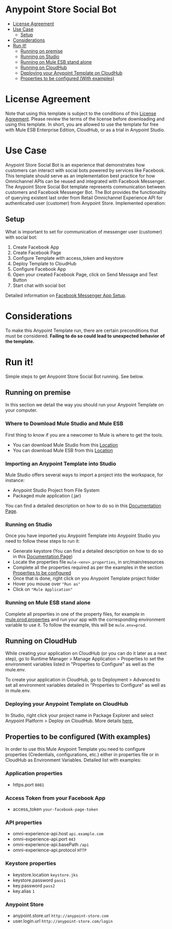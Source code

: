 # Anypoint Store Social Bot

+ [License Agreement](#licenseagreement)
+ [Use Case](#usecase)
	* [Setup](#setup)
+ [Considerations](#considerations)
+ [Run it!](#runit)
	* [Running on premise](#runonopremise)
	* [Running on Studio](#runonstudio)
	* [Running on Mule ESB stand alone](#runonmuleesbstandalone)
	* [Running on CloudHub](#runoncloudhub)
	* [Deploying your Anypoint Template on CloudHub](#deployingyouranypointtemplateoncloudhub)
	* [Properties to be configured (With examples)](#propertiestobeconfigured)

# License Agreement <a name="licenseagreement"/>
Note that using this template is subject to the conditions of this [License Agreement](AnypointTemplateLicense.pdf).
Please review the terms of the license before downloading and using this template. In short, you are allowed to use the template for free with Mule ESB Enterprise Edition, CloudHub, or as a trial in Anypoint Studio.

# Use Case <a name="usecase"/>
Anypoint Store Social Bot is an experience that demonstrates how customers can interact with social bots powered by services like Facebook. This template should serve as an implementation best practice for how Omnichannel APIs can be reused and integrated with Facebook Messenger. The Anypoint Store Social Bot template represents communication between customers and Facebook Messenger Bot. The Bot provides the functionality of querying existent last order from Retail Omnichannel Experience API for authenticated user (customer) from Anypoint Store. Implemented operation:

## Setup <a name="setup"/>
What is important to set for communication of messenger user (customer) with social bot:
1. Create Facebook App
2. Create Facebook Page
3. Configure Template with access_token and keystore
4. Deploy Template to CloudHub
5. Configure Facebook App
6. Open your created Facebook Page, click on Send Message and Test Button
7. Start chat with social bot

Detailed information on [Facebook Messenger App Setup](https://developers.facebook.com/docs/messenger-platform/getting-started/app-setup).

# Considerations <a name="considerations"/>

To make this Anypoint Template run, there are certain preconditions that must be considered. **Failing to do so could lead to unexpected behavior of the template.**

# Run it! <a name="runit"/>
Simple steps to get Anypoint Store Social Bot running.
See below.

## Running on premise <a name="runonopremise"/>
In this section we detail the way you should run your Anypoint Template on your computer.


### Where to Download Mule Studio and Mule ESB
First thing to know if you are a newcomer to Mule is where to get the tools.

+ You can download Mule Studio from this [Location](http://www.mulesoft.com/platform/mule-studio)
+ You can download Mule ESB from this [Location](http://www.mulesoft.com/platform/soa/mule-esb-open-source-esb)

### Importing an Anypoint Template into Studio
Mule Studio offers several ways to import a project into the workspace, for instance:

+ Anypoint Studio Project from File System
+ Packaged mule application (.jar)

You can find a detailed description on how to do so in this [Documentation Page](https://docs.mulesoft.com/studio/7.4/import-export-packages).

### Running on Studio <a name="runonstudio"/>
Once you have imported you Anypoint Template into Anypoint Studio you need to follow these steps to run it:

+ Generate keystore (You can find a detailed description on how to do so in this [Documentation Page](https://docs.mulesoft.com/mule-user-guide/v/4.1/tls-configuration#generating-keystores-and-truststores))
+ Locate the properties file `mule-<env>.properties`, in src/main/resources
+ Complete all the properties required as per the examples in the section [Properties to be configured](#propertiestobeconfigured)
+ Once that is done, right click on you Anypoint Template project folder
+ Hover you mouse over `"Run as"`
+ Click on  `"Mule Application"`

### Running on Mule ESB stand alone <a name="runonmuleesbstandalone"/>
Complete all properties in one of the property files, for example in [mule.prod.properties](../master/src/main/resources/mule.prod.properties) and run your app with the corresponding environment variable to use it. To follow the example, this will be `mule.env=prod`.

## Running on CloudHub <a name="runoncloudhub"/>
While creating your application on CloudHub (or you can do it later as a next step), go to Runtime Manager > Manage Application > Properties to set the environment variables listed in "Properties to Configure" as well as the mule.env.

To create your application in CloudHub, go to Deployment > Advanced to set all environment variables detailed in "Properties to Configure" as well as in mule.env.

### Deploying your Anypoint Template on CloudHub <a name="deployingyouranypointtemplateoncloudhub"/>
In Studio, right click your project name in Package Explorer and select Anypoint Platform > Deploy on CloudHub. More details [here.](https://docs.mulesoft.com/runtime-manager/deploying-to-cloudhub)

## Properties to be configured (With examples) <a name="propertiestobeconfigured"/>
In order to use this Mule Anypoint Template you need to configure properties (Credentials, configurations, etc.) either in properties file or in CloudHub as Environment Variables.
Detailed list with examples:
### Application properties

+ https.port `8081`

### Access Token from your Facebook App
+ access_token `your-facebook-page-token`

### API properties
+ omni-experience-api.host `api.example.com`
+ omni-experience-api.port `443`
+ omni-experience-api.basePath `/api`
+ omni-experience-api.protocol `HTTP`

### Keystore properties
+ keystore.location `keystore.jks`
+ keystore.password `pass1`
+ key.password `pass2`
+ key.alias `1`

### Anypoint Store
+ anypoint.store.url `http://anypoint-store.com`
+ user.login.url `http://anypoint-store.com/login`
